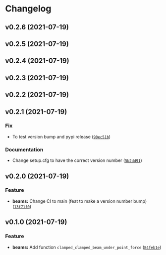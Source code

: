 # Changelog

<!--next-version-placeholder-->

## v0.2.6 (2021-07-19)


## v0.2.5 (2021-07-19)


## v0.2.4 (2021-07-19)


## v0.2.3 (2021-07-19)


## v0.2.2 (2021-07-19)


## v0.2.1 (2021-07-19)
### Fix
* To test version bump and pypi release ([`90ec51b`](https://github.com/rozsasarpi/zandbak/commit/90ec51bf7e87f5d57a80cc42f11d63ce9276042f))

### Documentation
* Change setup.cfg to have the correct version number ([`5b2dd91`](https://github.com/rozsasarpi/zandbak/commit/5b2dd91bd46ef075886301a4d1679d2caf000d49))

## v0.2.0 (2021-07-19)
### Feature
* **beams:** Change CI to main (feat to make a version number bump) ([`13f71f0`](https://github.com/rozsasarpi/zandbak/commit/13f71f0e3db430932c490c6a959eaf888291c48f))

## v0.1.0 (2021-07-19)
### Feature
* **beams:** Add function `clamped_clamped_beam_under_point_force` ([`84feb1e`](https://github.com/rozsasarpi/zandbak/commit/84feb1e5e6a3179d7a6250588a09493391bb2cf0))
